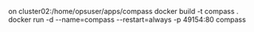 on cluster02:/home/opsuser/apps/compass
docker build -t compass .
docker run -d --name=compass --restart=always -p 49154:80 compass
